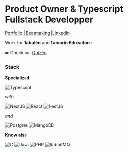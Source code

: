# Product Owner & Typescript Fullstack Developper 

[Portfolio](https://derigny.dev) | [Beatmaking](https://music.derigny.dev) |[LinkedIn](https://www.linkedin.com/in/hugo-derigny/)

Work for **Tabuléo** and **Tamarin Educaiton** :

➡️ Check out [Quizéo](https://app.quizeo.com)

### Stack

**Specialized**

![Typescript](https://img.shields.io/badge/TypeScript-007ACC?style=for-the-badge&logo=typescript&logoColor=white)

_with_

![NextJS](https://img.shields.io/badge/next%20js-000000?style=for-the-badge&logo=nextdotjs&logoColor=white)
![React](https://img.shields.io/badge/React-20232A?style=for-the-badge&logo=react&logoColor=61DAFB)
![NestJS](https://img.shields.io/badge/nestjs-E0234E?style=for-the-badge&logo=nestjs&logoColor=white)

_and_

![Postgres](https://img.shields.io/badge/postgres-%23316192.svg?style=for-the-badge&logo=postgresql&logoColor=white) 
![MangoDB](https://img.shields.io/badge/MongoDB-4EA94B?style=for-the-badge&logo=mongodb&logoColor=white)

**Know also**

![C](https://img.shields.io/badge/c-%2300599C.svg?style=for-the-badge&logo=c&logoColor=white) 
![Java](https://img.shields.io/badge/java-%23ED8B00.svg?style=for-the-badge&logo=java&logoColor=white)
![PHP](https://img.shields.io/badge/java-%23ED8B00.svg?style=for-the-badge&logo=php&logoColor=white)
![RabbitMQ](https://img.shields.io/badge/rabbitmq-%23FF6600.svg?&style=for-the-badge&logo=rabbitmq&logoColor=white)
